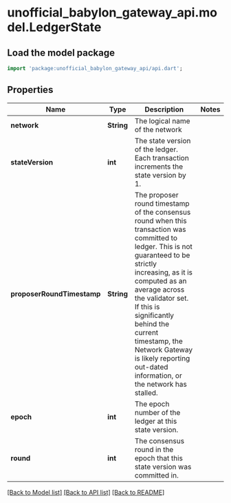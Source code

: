 # unofficial_babylon_gateway_api.model.LedgerState

## Load the model package
```dart
import 'package:unofficial_babylon_gateway_api/api.dart';
```

## Properties
Name | Type | Description | Notes
------------ | ------------- | ------------- | -------------
**network** | **String** | The logical name of the network | 
**stateVersion** | **int** | The state version of the ledger. Each transaction increments the state version by 1. | 
**proposerRoundTimestamp** | **String** | The proposer round timestamp of the consensus round when this transaction was committed to ledger. This is not guaranteed to be strictly increasing, as it is computed as an average across the validator set. If this is significantly behind the current timestamp, the Network Gateway is likely reporting out-dated information, or the network has stalled.  | 
**epoch** | **int** | The epoch number of the ledger at this state version. | 
**round** | **int** | The consensus round in the epoch that this state version was committed in. | 

[[Back to Model list]](../README.md#documentation-for-models) [[Back to API list]](../README.md#documentation-for-api-endpoints) [[Back to README]](../README.md)


